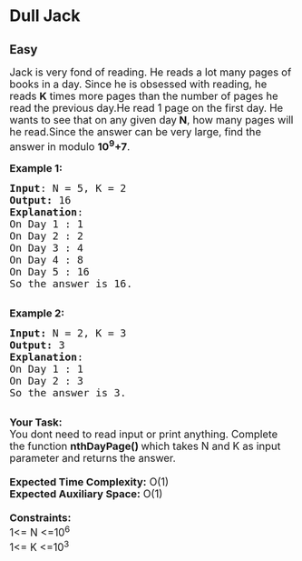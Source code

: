 # Dull Jack
## Easy
<div class="problems_problem_content__Xm_eO"><p><span style="font-size:18px">Jack is very fond of reading. He reads a lot many pages of books in a day. Since he is obsessed with reading, he reads <strong>K</strong> times more pages than the number of pages he read the previous day.He read 1 page on the first day. He wants to see that on any given day<strong> N</strong>, how many pages will he read.Since the answer can be very large, find&nbsp;the answer in modulo <strong>10<sup>9</sup>+7</strong>.</span><br>
<br>
<span style="font-size:18px"><strong>Example 1:</strong></span></p>

<pre><span style="font-size:18px"><strong>Input</strong>: N = 5, K = 2 
<strong>Output:</strong>&nbsp;16&nbsp;
<strong>Explanation</strong>: 
On Day 1 : 1
On Day 2 : 2
On Day 3 : 4
On Day 4 : 8
On Day 5 : 16
</span><span style="font-size:18px">So the answer is 16. </span>
</pre>

<p><br>
<span style="font-size:18px"><strong>Example 2:</strong></span></p>

<pre><span style="font-size:18px"><strong>Input: </strong>N = 2, K = 3 
<strong>Output:&nbsp;</strong>3
<strong>Explanation</strong>: 
On Day 1 : 1
On Day 2 : 3</span>
<span style="font-size:18px">So the answer is 3. </span>
</pre>

<p><br>
<span style="font-size:18px"><strong>Your Task:&nbsp;&nbsp;</strong><br>
You dont need to read input or print anything. Complete the function <strong>nthDayPage()&nbsp;</strong>which takes N and K&nbsp;as input parameter and returns the answer.<br>
<br>
<strong>Expected Time Complexity:</strong> O(1)<br>
<strong>Expected Auxiliary Space:</strong> O(1)<br>
<br>
<strong>Constraints:</strong><br>
1&lt;= N&nbsp;&lt;=10<sup>6</sup><br>
1&lt;= K&nbsp;&lt;=10<sup>3</sup></span></p>
</div>
